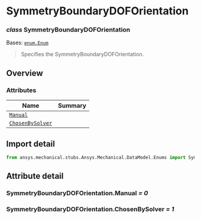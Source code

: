 <a id="symmetryboundarydoforientation"></a>

# SymmetryBoundaryDOFOrientation

<a id="SymmetryBoundaryDOFOrientation"></a>

### *class* SymmetryBoundaryDOFOrientation

Bases: [`enum.Enum`](https://docs.python.org/3/library/enum.html#enum.Enum)

> Specifies the SymmetryBoundaryDOFOrientation.

> <!-- !! processed by numpydoc !! -->

<a id="overview"></a>

## Overview

### Attributes

| Name | Summary |
|--------------------------------------------------------------------|----|
| [`Manual`](#SymmetryBoundaryDOFOrientation.Manual)                 |    |
| [`ChosenBySolver`](#SymmetryBoundaryDOFOrientation.ChosenBySolver) |    |

<a id="import-detail"></a>

## Import detail

```python
from ansys.mechanical.stubs.Ansys.Mechanical.DataModel.Enums import SymmetryBoundaryDOFOrientation
```

<a id="attribute-detail"></a>

## Attribute detail

<a id="SymmetryBoundaryDOFOrientation.Manual"></a>

### SymmetryBoundaryDOFOrientation.Manual *= 0*

<a id="SymmetryBoundaryDOFOrientation.ChosenBySolver"></a>

### SymmetryBoundaryDOFOrientation.ChosenBySolver *= 1*

